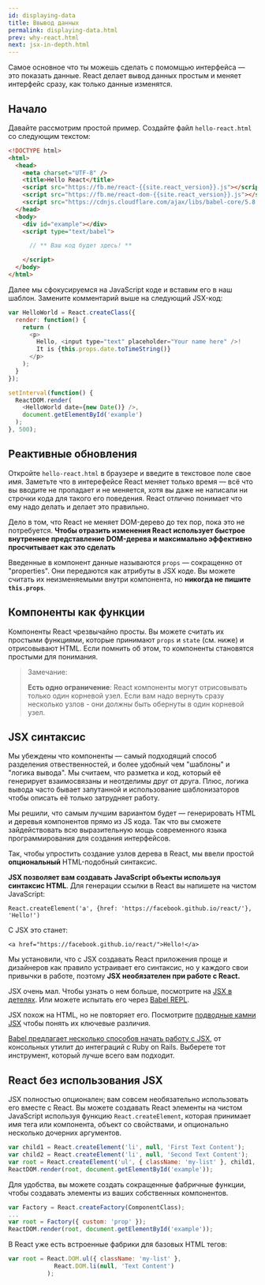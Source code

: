 ```yaml
---
id: displaying-data
title: Ввывод данных
permalink: displaying-data.html
prev: why-react.html
next: jsx-in-depth.html
---
```


Самое основное что ты можешь сделать с помомщью интерфейса — это показать данные. React делает вывод данных простым и меняет интерфейс сразу, как только данные изменятся.

## Начало

Давайте рассмотрим простой пример. Создайте файл `hello-react.html` со следующим текстом:

```html
<!DOCTYPE html>
<html>
  <head>
    <meta charset="UTF-8" />
    <title>Hello React</title>
    <script src="https://fb.me/react-{{site.react_version}}.js"></script>
    <script src="https://fb.me/react-dom-{{site.react_version}}.js"></script>
    <script src="https://cdnjs.cloudflare.com/ajax/libs/babel-core/5.8.23/browser.min.js"></script>
  </head>
  <body>
    <div id="example"></div>
    <script type="text/babel">

      // ** Ваш код будет здесь! **

    </script>
  </body>
</html>
```

Далее мы сфокусируемся на JavaScript коде и вставим его в наш шаблон. Замените комментарий выше на следующий JSX-код:

```javascript
var HelloWorld = React.createClass({
  render: function() {
    return (
      <p>
        Hello, <input type="text" placeholder="Your name here" />!
        It is {this.props.date.toTimeString()}
      </p>
    );
  }
});

setInterval(function() {
  ReactDOM.render(
    <HelloWorld date={new Date()} />,
    document.getElementById('example')
  );
}, 500);
```

## Реактивные обновления

Откройте `hello-react.html` в браузере и введите в текстовое поле свое имя. Заметьте что в интерефейсе React меняет только время — всё что вы вводите не пропадает и не меняется, хотя вы даже не написали ни строчки кода для такого его поведения. React отлично понимает что ему надо делать и делает это правильно.

Дело в том, что React не меняет DOM-дерево до тех пор, пока это не потребуется. **Чтобы отразить изменения React использует быстрое внутреннее представление DOM-дерева и максимально эффективно просчитывает как это сделать**

Введенные в компонент данные называются `props` — сокращенно от "properties". Они передаются как атрибуты в JSX коде. Вы можете считать их неизменяемыми внутри компонента, но **никогда не пишите `this.props`**.

## Компоненты как функции

Компоненты React чрезвычайно просты. Вы можете считать их простыми функциями, которые принимают `props` и `state` (см. ниже) и отрисовывают HTML. Если помнить об этом, то компоненты становятся простыми для понимания.

> Замечание:
>
> **Есть одно ограничение**: React компоненты могут отрисовывать только один корневой узел. Если вам надо вернуть сразу несколько узлов - они *должны* быть обернуты в один корневой узел.

## JSX синтаксис

Мы убеждены что компоненты — самый подходящий способ разделения отвественностей, и более удобный чем "шаблоны" и "логика вывода". Мы считаем, что разметка и код, который её генерирует взаимосвязаны и неотделимы друг от друга. Плюс, логика вывода часто бывает запутанной и использование шаблонизаторов чтобы описать её только затрудняет работу.

Мы решили, что самым лучшим вариантом будет — генерировать HTML и деревья компонентов прямо из JS кода. Так что вы сможете зайдействовать всю выразительную мощь современного языка программирования для создания интерфейсов.

Так, чтобы упростить создание узлов дерева в React, мы ввели простой **опциональный** HTML-подобный синтаксис.

**JSX позволяет вам создавать JavaScript объекты используя синтаксис HTML**. Для генерации ссылки в React вы напишете на чистом JavaScript:

`React.createElement('a', {href: 'https://facebook.github.io/react/'}, 'Hello!')`

С JSX это станет:

`<a href="https://facebook.github.io/react/">Hello!</a>`

Мы установили, что с JSX создавать React приложения проще и дизайнеров как правило устраивает его синтаксис, но у каждого свои привычки в работе, поэтому **JSX необязателен при работе с React.**

JSX очень мал. Чтобы узнать о нем больше, посмотрите на [JSX в детелях](/react/docs/jsx-in-depth.html). Или можете испытать его через [Babel REPL](https://babeljs.io/repl/).

JSX похож на HTML, но не повторяет его. Посмотрите [подводные камни JSX](/react/docs/jsx-gotchas.html) чтобы понять их ключевые различия.

[Babel предлагает несколько способов начать работу с JSX](http://babeljs.io/docs/setup/), от консольных утилит до интеграций с Ruby on Rails. Выберете тот инструмент, который лучше всего вам подходит.

## React без использования JSX

JSX полностью опционален; вам совсем необязательно использовать его вместе с React. Вы можете создавать  React элементы на чистом JavaScript используя функцию `React.createElement`, которая принимает имя тега или компонента, объект со свойствами, и опционально несколько дочерних аргументов.

```javascript
var child1 = React.createElement('li', null, 'First Text Content');
var child2 = React.createElement('li', null, 'Second Text Content');
var root = React.createElement('ul', { className: 'my-list' }, child1, child2);
ReactDOM.render(root, document.getElementById('example'));
```

Для удобства, вы можете создать сокращенные фабричные функции, чтобы создавать элементы из ваших собственных компонентов.

```javascript
var Factory = React.createFactory(ComponentClass);
...
var root = Factory({ custom: 'prop' });
ReactDOM.render(root, document.getElementById('example'));
```

В React уже есть встроенные фабрики для базовых HTML тегов:

```javascript
var root = React.DOM.ul({ className: 'my-list' },
             React.DOM.li(null, 'Text Content')
           );
```

